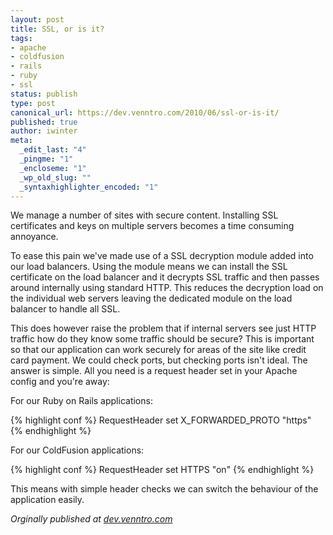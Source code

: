 ```yaml
---
layout: post
title: SSL, or is it?
tags:
- apache
- coldfusion
- rails
- ruby
- ssl
status: publish
type: post
canonical_url: https://dev.venntro.com/2010/06/ssl-or-is-it/
published: true
author: iwinter
meta:
  _edit_last: "4"
  _pingme: "1"
  _encloseme: "1"
  _wp_old_slug: ""
  _syntaxhighlighter_encoded: "1"
---
```

<p>We manage a number of sites with secure content. Installing SSL certificates and keys on multiple servers becomes a time consuming annoyance.</p>

<p>To ease this pain we've made use of a SSL decryption module added into our load balancers. Using the module means we can install the SSL certificate on the load balancer and it decrypts SSL traffic and then passes around internally using standard HTTP. This reduces the decryption load on the individual web servers leaving the dedicated module on the load balancer to handle all SSL.</p>

<p>This does however raise the problem that if internal servers see just HTTP traffic how do they know some traffic should be secure? This is important so that our application can work securely for areas of the site like credit card payment. We could check ports, but checking ports isn't ideal. The answer is simple. All you need is a request header set in your Apache config and you're away:</p>

<p>For our Ruby on Rails applications:</p>

{% highlight conf %}
RequestHeader set X_FORWARDED_PROTO "https"
{% endhighlight %}

<p>For our ColdFusion applications:</p>

{% highlight conf %}
RequestHeader set HTTPS "on"
{% endhighlight %}

<p>This means with simple header checks we can switch the behaviour of the application easily.</p>

<em>Orginally published at <a href="{{ page.canonical_url }}">dev.venntro.com</a></em>
